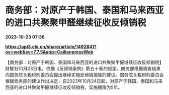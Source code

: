 # 商务部：对原产于韩国、泰国和马来西亚的进口共聚聚甲醛继续征收反倾销税

**2023-10-23 07:36**

**https://api3.cls.cn/share/article/1492841?os=web&sv=7.7.5&app=CailianpressWeb**

【商务部：对原产于韩国、泰国和马来西亚的进口共聚聚甲醛继续征收反倾销税】财联社10月23日电，依据《反倾销条例》第五十条的规定，商务部根据调查结果向国务院关税税则委员会提出继续实施反倾销措施的建议。国务院关税税则委员会根据商务部的建议作出决定，自2023年10月24日起，对原产于韩国、泰国和马来西亚的进口共聚聚甲醛继续征收反倾销税，实施期限为5年。